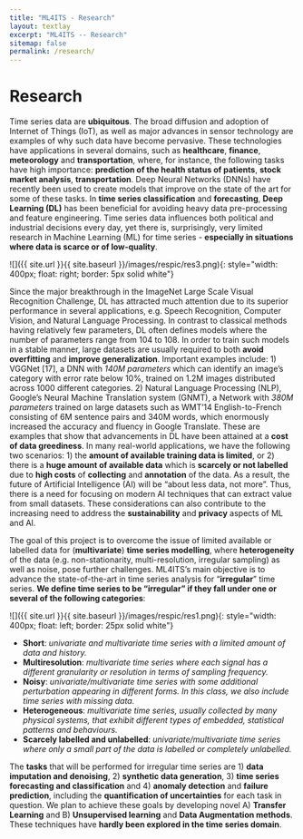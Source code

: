 ```yaml
---
title: "ML4ITS - Research"
layout: textlay
excerpt: "ML4ITS -- Research"
sitemap: false
permalink: /research/
---
```


# Research


Time series data are **ubiquitous**. The broad diffusion and adoption of Internet of Things (IoT), as well as major advances in sensor technology are examples of why such data have become pervasive. These technologies have applications in several domains, such as **healthcare**, **finance**, **meteorology** and **transportation**, where, for instance, the following tasks have high importance: **prediction of the health status of patients**, **stock market analysis**, **transportation**. Deep Neural Networks (DNNs) have recently been used to create models that improve on the state of the art for some of these tasks. In **time series classification** and **forecasting**, **Deep Learning (DL)** has been beneficial for avoiding heavy data pre-processing and feature engineering. Time series data influences both political and industrial decisions every day, yet there is, surprisingly, very limited research in Machine Learning (ML) for time series - **especially in situations where data is scarce or of low-quality**.

![]({{ site.url }}{{ site.baseurl }}/images/respic/res3.png){: style="width: 400px; float: right; border: 5px solid white"}

Since the major breakthrough in the ImageNet Large Scale Visual Recognition Challenge, DL has attracted much attention due to its superior performance in several applications, e.g. Speech Recognition, Computer Vision, and Natural Language Processing. In contrast to classical methods having relatively few parameters, DL often defines models where the number of parameters range from 104 to 108. In order to train such models in a stable manner, large datasets are usually required to both **avoid overfitting** and **improve generalization**. Important examples include: 1) VGGNet [17], a DNN with *140M parameters* which can identify an image’s category with error rate below 10%, trained on 1.2M images distributed across 1000 different categories. 2) Natural Language Processing (NLP), Google’s Neural Machine Translation system (GNMT), a Network with *380M parameters* trained on large datasets such as WMT’14 English-to-French consisting of 6M sentence pairs and 340M words, which enormously increased the accuracy and fluency in Google Translate. These are examples that show that advancements in DL have been attained at a **cost of data greediness**.
In many real-world applications, we have the following two scenarios: 1) the **amount of available training data is limited**, or 2) there is a **huge amount of available data** which is **scarcely or not labelled** due to **high costs** of **collecting** and **annotation** of the data. As a result, the future of Artificial Intelligence (AI) will be “about less data, not more”. Thus, there is a need for focusing on modern AI techniques that can extract value from small datasets. These considerations can also contribute to the increasing need to address the **sustainability** and **privacy** aspects of ML and AI.

The goal of this project is to overcome the issue of limited available or labelled data for (**multivariate**) **time series modelling**, where **heterogeneity** of the data (e.g. non-stationarity, multi-resolution, irregular sampling) as well as noise, pose further challenges. ML4ITS’s main objective is to advance the state-of-the-art in time series analysis for “**irregular**” time series. **We define time series to be “**irregular**” if they fall under one or several of the following categories**:

![]({{ site.url }}{{ site.baseurl }}/images/respic/res1.png){: style="width: 400px; float: left; border: 25px solid white"}

 - **Short**: *univariate and multivariate time series with a limited amount of data and history.*
 - **Multiresolution**: *multivariate time series where each signal has a different granularity or resolution in terms of sampling frequency.*
 - **Noisy**:  *univariate/multivariate time series with some additional perturbation appearing in different forms. In this class, we also include time series with missing data.* 
 - **Heterogeneous**: *multivariate time series, usually collected by many physical systems, that exhibit different types of embedded, statistical patterns and behaviours.*
 - **Scarcely labelled and unlabelled**: *univariate/multivariate time series where only a small part of the data is labelled or completely unlabelled.*


The **tasks** that will be performed for irregular time series are 1) **data imputation and denoising**, 2) **synthetic data generation**, 3) **time series forecasting and classification** and 4) **anomaly detection** and **failure prediction**, including the **quantification of uncertainties** for each task in question. We plan to achieve these goals by developing novel A) **Transfer Learning** and B) **Unsupervised learning** and **Data Augmentation methods**. These techniques have **hardly been explored in the time series domain**.